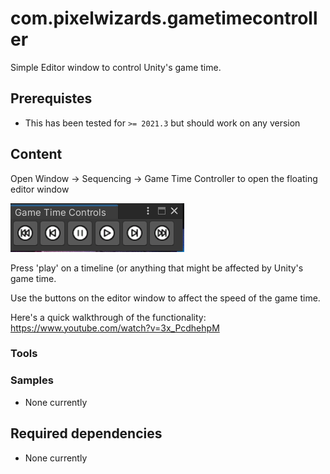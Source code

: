com.pixelwizards.gametimecontroller
=========================

Simple Editor window to control Unity's game time.

Prerequistes
---------------
* This has been tested for `>= 2021.3` but should work on any version 

Content
----------------

Open Window -> Sequencing -> Game Time Controller to open the floating editor window

![Main Window](/images/gametimecontrollerwindow.png)


Press 'play' on a timeline (or anything that might be affected by Unity's game time.

Use the buttons on the editor window to affect the speed of the game time.

Here's a quick walkthrough of the functionality:
https://www.youtube.com/watch?v=3x_PcdhehpM

### Tools

### Samples

* None currently

Required dependencies
---------------

* None currently